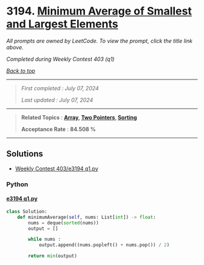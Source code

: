 # 3194. [Minimum Average of Smallest and Largest Elements](<https://leetcode.com/problems/minimum-average-of-smallest-and-largest-elements>)

*All prompts are owned by LeetCode. To view the prompt, click the title link above.*

*Completed during Weekly Contest 403 (q1)*

*[Back to top](<../README.md>)*

------

> *First completed : July 07, 2024*
>
> *Last updated : July 07, 2024*

------

> **Related Topics** : **[Array](<by_topic/Array.md>), [Two Pointers](<by_topic/Two Pointers.md>), [Sorting](<by_topic/Sorting.md>)**
>
> **Acceptance Rate** : **84.508 %**

------

## Solutions

- [Weekly Contest 403/e3194 q1.py](<../my-submissions/Weekly Contest 403/e3194 q1.py>)
### Python
#### [e3194 q1.py](<../my-submissions/Weekly Contest 403/e3194 q1.py>)
```Python
class Solution:
    def minimumAverage(self, nums: List[int]) -> float:
        nums = deque(sorted(nums))
        output = []

        while nums :
            output.append((nums.popleft() + nums.pop()) / 2)

        return min(output)
```

